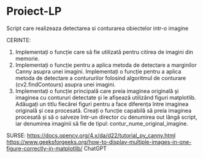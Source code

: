 # Proiect-LP
Script care realizeaza detectarea si conturarea obiectelor intr-o imagine

CERINTE:
  1. Implementați o funcție care să fie utilizată pentru citirea de imagini din memorie.
  2. Implementați o funcție pentru a aplica metoda de detectare a marginilor Canny asupra unei imagini. Implementați o funcție pentru a aplica metoda de detectare a contururilor folosind algoritmul de conturare (cv2.findContours) asupra unei imagini.
  3. Implementați o funcție principală care preia imaginea originală și imaginea cu contururi detectate și le afișează utilizând figuri matplotlib. Adăugați un titlu fiecărei figuri pentru a face diferența între imaginea originală și cea procesată. Creați o funcție capabilă să preia imaginea procesată și să o salveze într-un director cu denumirea out lângă script, iar denumirea imaginii să fie de tipul: contur_nume_original_imagine.

SURSE:
  https://docs.opencv.org/4.x/da/d22/tutorial_py_canny.html  
  https://www.geeksforgeeks.org/how-to-display-multiple-images-in-one-figure-correctly-in-matplotlib/ 
  ChatGPT

